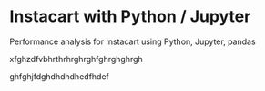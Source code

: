 # Instacart with Python / Jupyter
Performance analysis for Instacart using Python, Jupyter, pandas


xfghzdfvbhrthrhrghrghfghrghghrgh

ghfghjfdghdhdhdhedfhdef
